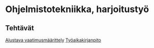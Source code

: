 # Ohjelmistotekniikka, harjoitustyö

## Tehtävät

[Alustava vaatimusmäärittely](https://github.com/mateppon/ot-harjoitustyo/blob/master/dokumentaatio/vaatimusmaarittelu.md)
[Työaikakirjanpito](https://github.com/mateppon/ot-harjoitustyo/blob/master/dokumentaatio/tyoaikakirjanpito.md)

